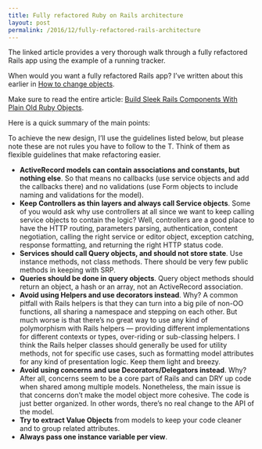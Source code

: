 ```yaml
---
title: Fully refactored Ruby on Rails architecture
layout: post
permalink: /2016/12/fully-refactored-rails-architecture
---
```


The linked article provides a very thorough walk through a fully refactored Rails app using the example of a running tracker.

When would you want a fully refactored Rails app? I’ve written about this earlier in [How to change objects](http://rails-recipes.clearcove.ca/pages/how_to_change_objects.html).

Make sure to read the entire article: [Build Sleek Rails Components With Plain Old Ruby Objects](https://www.toptal.com/ruby-on-rails/decoupling-rails-components).

Here is a quick summary of the main points:

To achieve the new design, I’ll use the guidelines listed below, but please note these are not rules you have to follow to the T. Think of them as flexible guidelines that make refactoring easier.

* **ActiveRecord models can contain associations and constants, but nothing else**. So that means no callbacks (use service objects and add the callbacks there) and no validations (use Form objects to include naming and validations for the model).
* **Keep Controllers as thin layers and always call Service objects**. Some of you would ask why use controllers at all since we want to keep calling service objects to contain the logic? Well, controllers are a good place to have the HTTP routing, parameters parsing, authentication, content negotiation, calling the right service or editor object, exception catching, response formatting, and returning the right HTTP status code.
* **Services should call Query objects, and should not store state**. Use instance methods, not class methods. There should be very few public methods in keeping with SRP.
* **Queries should be done in query objects**. Query object methods should return an object, a hash or an array, not an ActiveRecord association.
* **Avoid using Helpers and use decorators instead**. Why? A common pitfall with Rails helpers is that they can turn into a big pile of non-OO functions, all sharing a namespace and stepping on each other. But much worse is that there’s no great way to use any kind of polymorphism with Rails helpers — providing different implementations for different contexts or types, over-riding or sub-classing helpers. I think the Rails helper classes should generally be used for utility methods, not for specific use cases, such as formatting model attributes for any kind of presentation logic. Keep them light and breezy.
* **Avoid using concerns and use Decorators/Delegators instead**. Why? After all, concerns seem to be a core part of Rails and can DRY up code when shared among multiple models. Nonetheless, the main issue is that concerns don’t make the model object more cohesive. The code is just better organized. In other words, there’s no real change to the API of the model.
* **Try to extract Value Objects** from models to keep your code cleaner and to group related attributes.
* **Always pass one instance variable per view**.
